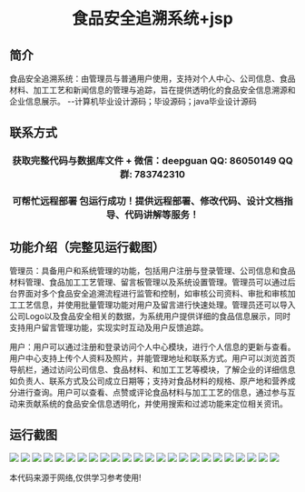 <p><h1 align="center">食品安全追溯系统+jsp</h1></p>

## 简介
食品安全追溯系统：由管理员与普通用户使用，支持对个人中心、公司信息、食品材料、加工工艺和新闻信息的管理与追踪，旨在提供透明化的食品安全信息溯源和企业信息展示。    --计算机毕业设计源码；毕设源码；java毕业设计源码


## 联系方式
<p><h3 align="center">获取完整代码与数据库文件 + 微信：deepguan QQ: 86050149 QQ群: 783742310</h3></p>
<p><h3 align="center">可帮忙远程部署 包运行成功！提供远程部署、修改代码、设计文档指导、代码讲解等服务！</h3></p>

## 功能介绍（完整见运行截图）
管理员：具备用户和系统管理的功能，包括用户注册与登录管理、公司信息和食品材料管理、食品加工工艺管理、留言板管理以及系统设置管理。管理员可以通过后台界面对多个食品安全追溯流程进行监管和控制，如审核公司资料、审批和审核加工工艺信息，并使用批量管理功能对用户及留言进行快速处理。管理员还可以导入公司Logo以及食品安全相关的数据，为系统用户提供详细的食品信息展示，同时支持用户留言管理功能，实现实时互动及用户反馈追踪。

用户：用户可以通过注册和登录访问个人中心模块，进行个人信息的更新与查看。用户中心支持上传个人资料及照片，并能管理地址和联系方式。用户可以浏览首页导航栏，通过访问公司信息、食品材料、和加工工艺等模块，了解企业的详细信息如负责人、联系方式及公司成立日期等；支持对食品材料的规格、原产地和营养成分进行查询。用户可以查看、点赞或评论食品材料与加工工艺的信息，通过参与互动来贡献系统的食品安全信息透明化，并使用搜索和过滤功能来定位相关资讯。


## 运行截图
![](https://bs-1329754181.cos.ap-shanghai.myqcloud.com/ssm/FoodSafetyTraceabilitySystemJsp/img/001.jpg)
![](https://bs-1329754181.cos.ap-shanghai.myqcloud.com/ssm/FoodSafetyTraceabilitySystemJsp/img/002.jpg)
![](https://bs-1329754181.cos.ap-shanghai.myqcloud.com/ssm/FoodSafetyTraceabilitySystemJsp/img/003.jpg)
![](https://bs-1329754181.cos.ap-shanghai.myqcloud.com/ssm/FoodSafetyTraceabilitySystemJsp/img/004.jpg)
![](https://bs-1329754181.cos.ap-shanghai.myqcloud.com/ssm/FoodSafetyTraceabilitySystemJsp/img/005.jpg)
![](https://bs-1329754181.cos.ap-shanghai.myqcloud.com/ssm/FoodSafetyTraceabilitySystemJsp/img/006.jpg)
![](https://bs-1329754181.cos.ap-shanghai.myqcloud.com/ssm/FoodSafetyTraceabilitySystemJsp/img/007.jpg)
![](https://bs-1329754181.cos.ap-shanghai.myqcloud.com/ssm/FoodSafetyTraceabilitySystemJsp/img/008.jpg)
![](https://bs-1329754181.cos.ap-shanghai.myqcloud.com/ssm/FoodSafetyTraceabilitySystemJsp/img/009.jpg)
![](https://bs-1329754181.cos.ap-shanghai.myqcloud.com/ssm/FoodSafetyTraceabilitySystemJsp/img/010.jpg)
![](https://bs-1329754181.cos.ap-shanghai.myqcloud.com/ssm/FoodSafetyTraceabilitySystemJsp/img/011.jpg)
![](https://bs-1329754181.cos.ap-shanghai.myqcloud.com/ssm/FoodSafetyTraceabilitySystemJsp/img/012.jpg)
![](https://bs-1329754181.cos.ap-shanghai.myqcloud.com/ssm/FoodSafetyTraceabilitySystemJsp/img/013.jpg)
![](https://bs-1329754181.cos.ap-shanghai.myqcloud.com/ssm/FoodSafetyTraceabilitySystemJsp/img/014.jpg)
![](https://bs-1329754181.cos.ap-shanghai.myqcloud.com/ssm/FoodSafetyTraceabilitySystemJsp/img/015.jpg)
![](https://bs-1329754181.cos.ap-shanghai.myqcloud.com/ssm/FoodSafetyTraceabilitySystemJsp/img/016.jpg)
![](https://bs-1329754181.cos.ap-shanghai.myqcloud.com/ssm/FoodSafetyTraceabilitySystemJsp/img/017.jpg)
![](https://bs-1329754181.cos.ap-shanghai.myqcloud.com/ssm/FoodSafetyTraceabilitySystemJsp/img/018.jpg)
![](https://bs-1329754181.cos.ap-shanghai.myqcloud.com/ssm/FoodSafetyTraceabilitySystemJsp/img/019.jpg)
![](https://bs-1329754181.cos.ap-shanghai.myqcloud.com/ssm/FoodSafetyTraceabilitySystemJsp/img/020.jpg)
![](https://bs-1329754181.cos.ap-shanghai.myqcloud.com/ssm/FoodSafetyTraceabilitySystemJsp/img/021.jpg)
![](https://bs-1329754181.cos.ap-shanghai.myqcloud.com/ssm/FoodSafetyTraceabilitySystemJsp/img/022.jpg)
![](https://bs-1329754181.cos.ap-shanghai.myqcloud.com/ssm/FoodSafetyTraceabilitySystemJsp/img/023.jpg)
![](https://bs-1329754181.cos.ap-shanghai.myqcloud.com/ssm/FoodSafetyTraceabilitySystemJsp/img/024.jpg)

<p>本代码来源于网络,仅供学习参考使用!</p>
